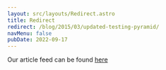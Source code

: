 ```yaml
---
layout: src/layouts/Redirect.astro
title: Redirect
redirect: /blog/2015/03/updated-testing-pyramid/
navMenu: false
pubDate: 2022-09-17
---
```

<div>
Our article feed can be found <a href="/blog/2015/03/updated-testing-pyramid/">here</a>
</div>
